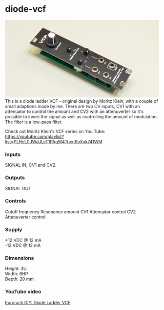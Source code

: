 # diode-vcf
![vdca image](VCF.jpg)
This is a diode ladder VCF - original design by Moritz Klein, with a couple of small adaptions made by me. There are two CV inputs, CV1 with an attenuator to control the amount and CV2 with an attenuverter so it's possible to invert the signal as well as controlling the amount of modulation. The filter is a low-pass filter.

Check out Moritz Klein's VCF series on You Tube: https://youtube.com/playlist?list=PLHeL0JWdJLvT1PAqW4TtvxtRoXyk741WM

### Inputs
SIGNAL IN, CV1 and CV2.

### Outputs
SIGNAL OUT

### Controls
Cutoff frequency
Resonance amount
CV1 Attenuator control
CV2 Attenuverter control

### Supply
+12 VDC @ 12 mA  
-12 VDC @ 12 mA   

### Dimensions
Height: 3U  
Width: 6HP  
Depth: 20 mm  
 
### YouTube video
[Eurorack DIY: Diode Ladder VCF](https://youtu.be/GX_bh88I6nM)
